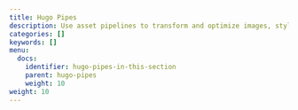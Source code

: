 ```yaml
---
title: Hugo Pipes
description: Use asset pipelines to transform and optimize images, stylesheets, and JavaScript.
categories: []
keywords: []
menu:
  docs:
    identifier: hugo-pipes-in-this-section
    parent: hugo-pipes
    weight: 10
weight: 10
---
```

